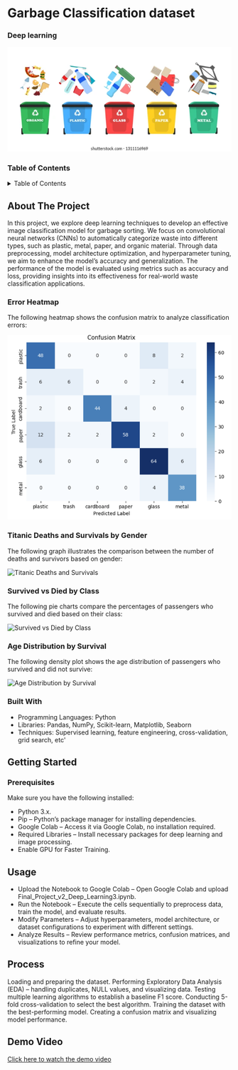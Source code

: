 # Garbage Classification dataset
### Deep learning
![](images/all.png)

### Table of Contents

<details>
  <summary>Table of Contents</summary>

  - [About The Project](#about-the-project)
  - [Built With](#built-with)
  - [Getting Started](#getting-started)
    - [Prerequisites](#prerequisites)
  - [Usage](#usage)
  - [Process](#process)
  - [Demo Video](#demo-video)


</details>

## About The Project
In this project, we explore deep learning techniques to develop an effective image classification model for garbage sorting. We focus on convolutional neural networks (CNNs) to automatically categorize waste into different types, such as plastic, metal, paper, and organic material. Through data preprocessing, model architecture optimization, and hyperparameter tuning, we aim to enhance the model’s accuracy and generalization. The performance of the model is evaluated using metrics such as accuracy and loss, providing insights into its effectiveness for real-world waste classification applications.
### Error Heatmap

The following heatmap shows the confusion matrix to analyze classification errors:

![Error Heatmap](images/matrix.png)

### Titanic Deaths and Survivals by Gender

The following graph illustrates the comparison between the number of deaths and survivors based on gender:

![Titanic Deaths and Survivals](images/Capture.2PNG.PNG)
### Survived vs Died by Class

The following pie charts compare the percentages of passengers who survived and died based on their class:

![Survived vs Died by Class](images/Capture1.PNG)
### Age Distribution by Survival

The following density plot shows the age distribution of passengers who survived and did not survive:

![Age Distribution by Survival](images/Capture4.PNG)

### Built With
* Programming Languages: Python
* Libraries: Pandas, NumPy, Scikit-learn, Matplotlib, Seaborn
* Techniques: Supervised learning, feature engineering, cross-validation, grid search, etc'

## Getting Started
### Prerequisites
Make sure you have the following installed:

* Python 3.x.
* Pip – Python’s package manager for installing dependencies.
* Google Colab – Access it via Google Colab, no installation required.
* Required Libraries – Install necessary packages for deep learning and image processing.
* Enable GPU for Faster Training.

## Usage
* Upload the Notebook to Google Colab – Open Google Colab and upload Final_Project_v2_Deep_Learning3.ipynb.
* Run the Notebook – Execute the cells sequentially to preprocess data, train the model, and evaluate results.
* Modify Parameters – Adjust hyperparameters, model architecture, or dataset configurations to experiment with different settings.
* Analyze Results – Review performance metrics, confusion matrices, and visualizations to refine your model.

## Process
Loading and preparing the dataset.
Performing Exploratory Data Analysis (EDA) – handling duplicates, NULL values, and visualizing data.
Testing multiple learning algorithms to establish a baseline F1 score.
Conducting 5-fold cross-validation to select the best algorithm.
Training the dataset with the best-performing model.
Creating a confusion matrix and visualizing model performance.


## Demo Video
[Click here to watch the demo video](https://www.youtube.com/watch?v=GpCbY-wfVFE&t=1s)
